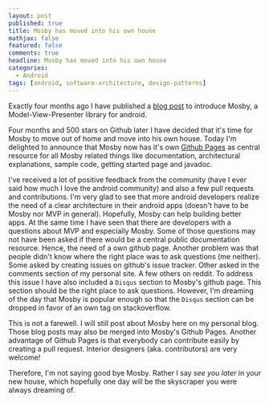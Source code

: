 ```yaml
---
layout: post
published: true
title: Mosby has moved into his own house
mathjax: false
featured: false
comments: true
headline: Mosby has moved into his own house
categories:
  - Android
tags: [android, software-architecture, design-patterns]
---
```


Exactly four months ago I have published a [blog post](http://hannesdorfmann.com/android/mosby/) to introduce Mosby, a Model-View-Presenter library for android.

Four months and 500 stars on Github later I have decided that it's time for Mosby to move out of home and move into his own house. Today I'm delighted to announce that Mosby now has it's own [Github Pages](http://hannesdorfmann.com/mosby/) as central resource for all Mosby related things like documentation, architectural explanations, sample code, getting started page and javadoc.

I've received a lot of positive feedback from the community (have I ever said how much I love the android community) and also a few pull requests and contributions. I'm very glad to see that more android developers realize the need of a clear architecture in their android apps (doesn't have to be Mosby nor MVP in general). Hopefully, Mosby can help building better apps. At the same time I have seen that there are developers with a questions about MVP and especially Mosby. Some of those questions may not have been asked if there would be a central public documentation resource. Hence, the need of a own github page. Another problem was that people didn't know where the right place was to ask questions (me neither). Some asked by creating issues on github's issue tracker. Other asked in the comments section of my personal site. A few others on reddit. To address this issue I have also included a `Disqus` section to Mosby's github page. This section should be the right place to ask questions. However, I'm dreaming of the day that Mosby is popular enough so that the `Disqus` section can be dropped in favor of an own tag on stackoverflow.

This is not a farewell. I will still post about Mosby here on my personal blog. Those blog posts may also be merged into Mosby's Github Pages. Another advantage of Github Pages is that everybody can contribute easily by creating a pull request. Interior designers (aka. contributors) are very welcome!

Therefore, I'm not saying good bye Mosby. Rather I say _see you later_ in your new house, which hopefully one day will be the skyscraper you were always dreaming of.
